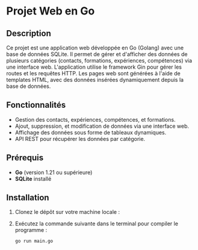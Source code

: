 # Projet Web en Go

## Description

Ce projet est une application web développée en Go (Golang) avec une base de données SQLite. Il permet de gérer et d'afficher des données de plusieurs catégories (contacts, formations, expériences, compétences) via une interface web.
L'application utilise le framework Gin pour gérer les routes et les requêtes HTTP. Les pages web sont générées à l'aide de templates HTML, avec des données insérées dynamiquement depuis la base de données.

## Fonctionnalités

- Gestion des contacts, expériences, compétences, et formations.
- Ajout, suppression, et modification de données via une interface web.
- Affichage des données sous forme de tableaux dynamiques.
- API REST pour récupérer les données par catégorie.
  
## Prérequis

- **Go** (version 1.21 ou supérieure)
- **SQLite** installé

## Installation

1. Clonez le dépôt sur votre machine locale :
2. Exécutez la commande suivante dans le terminal pour compiler le programme :
   
   ```bash
   go run main.go
